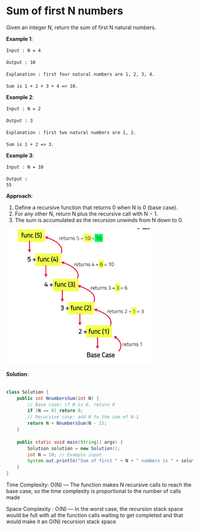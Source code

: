 # Sum of first N numbers

Given an integer N, return the sum of first N natural numbers.

**Example 1**:

```
Input : N = 4

Output : 10

Explanation : first four natural numbers are 1, 2, 3, 4.

Sum is 1 + 2 + 3 + 4 => 10.

```

**Example 2**:

```
Input : N = 2

Output : 3

Explanation : first two natural numbers are 1, 2.

Sum is 1 + 2 => 3.

```

**Example 3**:

```
Input : N = 10

Output :
55

```

**Approach**:

1. Define a recursive function that returns 0 when N is 0 (base case).
2. For any other N, return N plus the recursive call with N − 1.
3. The sum is accumulated as the recursion unwinds from N down to 0.

![alt text](../Recursion/Images/sumnnumbers.png)

**Solution**:

```java

class Solution {
    public int NnumbersSum(int N) {
        // Base case: if N is 0, return 0
        if (N == 0) return 0;
        // Recursive case: add N to the sum of N-1
        return N + NnumbersSum(N - 1);
    }

    public static void main(String[] args) {
        Solution solution = new Solution();
        int N = 10; // Example input
        System.out.println("Sum of first " + N + " numbers is " + solution.NnumbersSum(N));
    }
}


```

Time Complexity: O(N) — The function makes N recursive calls to reach the base case, so the time complexity is proportional to the number of calls made

Space Complexity : O(N) — In the worst case, the recursion stack space would be full with all the function calls waiting to get completed and that would make it an O(N) recursion stack space
